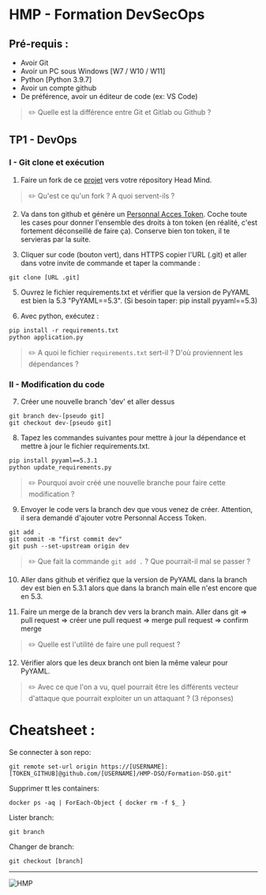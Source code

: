 # HMP - Formation DevSecOps

## Pré-requis :
- Avoir Git 
- Avoir un PC sous Windows [W7 / W10 / W11]
- Python [Python 3.9.7]
- Avoir un compte github
- De préférence, avoir un éditeur de code (ex: VS Code)

>:pencil2: Quelle est la différence entre Git et Gitlab ou Github ?

## TP1 - DevOps

### I - Git clone et exécution

1) Faire un fork de ce [projet](https://github.com/HMP-DSO/Formation-DSO) vers votre répository Head Mind.

> :pencil2: Qu'est ce qu'un fork ? A quoi servent-ils ?

2) Va dans ton github et génère un [Personnal Acces Token](https://github.com/settings/tokens). Coche toute les cases pour donner l'ensemble des droits à ton token (en réalité, c'est fortement déconseillé de faire ça). Conserve bien ton token, il te servieras par la suite.

3) Cliquer sur code (bouton vert), dans HTTPS copier l'URL (.git) et aller dans votre invite de commande et taper la commande :
```
git clone [URL .git]
```

5) Ouvrez le fichier requirements.txt et vérifier que la version de PyYAML est bien la 5.3 "PyYAML==5.3". (Si besoin taper: pip install pyyaml==5.3)

6) Avec python, exécutez :
```
pip install -r requirements.txt
python application.py
```

> :pencil2: A quoi le fichier `requirements.txt` sert-il ? D'où proviennent les dépendances ?

### II - Modification du code

7) Créer une nouvelle branch 'dev' et aller dessus
```
git branch dev-[pseudo git]
git checkout dev-[pseudo git]
```


8) Tapez les commandes suivantes pour mettre à jour la dépendance et mettre à jour le fichier requirements.txt. 
```
pip install pyyaml==5.3.1
python update_requirements.py
```
> :pencil2: Pourquoi avoir créé une nouvelle branche pour faire cette modification ?


9) Envoyer le code vers la branch dev que vous venez de créer. Attention, il sera demandé d'ajouter votre Personnal Access Token.
```
git add .
git commit -m "first commit dev"
git push --set-upstream origin dev
```
> :pencil2: Que fait la commande `git add .` ? Que pourrait-il mal se passer ?

10) Aller dans github et vérifiez que la version de PyYAML dans la branch dev est bien en 5.3.1 alors que dans la branch main elle n'est encore que en 5.3.

11) Faire un merge de la branch dev vers la branch main. 
Aller dans git => pull request => créer une pull request => merge pull request => confirm merge

> :pencil2:    Quelle est l'utilité de faire une pull request ?

12) Vérifier alors que les deux branch ont bien la même valeur pour PyYAML.

> :pencil2:    Avec ce que l'on a vu, quel pourrait être les différents vecteur d'attaque que pourrait exploiter un un attaquant ? (3 réponses)

# Cheatsheet :
Se connecter à son repo:
```
git remote set-url origin https://[USERNAME]:[TOKEN_GITHUB]@github.com/[USERNAME]/HMP-DSO/Formation-DSO.git"
```
Supprimer tt les containers:
```
docker ps -aq | ForEach-Object { docker rm -f $_ }
```
Lister branch:
```
git branch
``` 
Changer de branch:
```
git checkout [branch]
```
   
____________________________________________________________________________________________________________
   ![HMP](https://github.com/user-attachments/assets/e7576c9a-c7bd-4150-aba2-9adee745a976)



